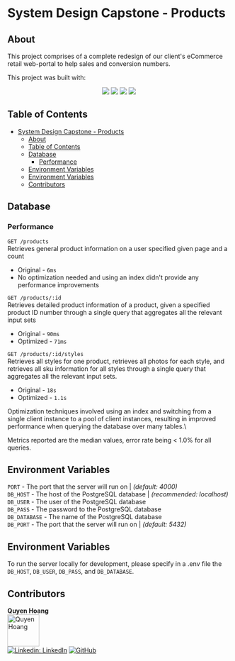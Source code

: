 # System Design Capstone - Products

## About

This project comprises of a complete redesign of our client's eCommerce retail web-portal to help sales and conversion numbers.

This project was built with:

<div align="center" width="100%">
  <img src="https://img.shields.io/badge/react-%2320232a.svg?style=for-the-badge&logo=react&logoColor=%2361DAFB" />
  <img src="https://img.shields.io/badge/node.js-6DA55F?style=for-the-badge&logo=node.js&logoColor=white" />
  <img src="https://img.shields.io/badge/express.js-%23404d59.svg?style=for-the-badge&logo=express&logoColor=%2361DAFB" />
  <img src="https://img.shields.io/badge/AWS-%23FF9900.svg?style=for-the-badge&logo=amazon-aws&logoColor=white" />
</div>

## Table of Contents

- [System Design Capstone - Products](#system-design-capstone---products)
  - [About](#about)
  - [Table of Contents](#table-of-contents)
  - [Database](#database)
    - [Performance](#performance)
  - [Environment Variables](#environment-variables)
  - [Environment Variables](#environment-variables-1)
  - [Contributors](#contributors)

## Database

### Performance

`GET /products`\
Retrieves general product information on a user specified given page and a count

- Original - `6ms`
- No optimization needed and using an index didn't provide any performance improvements

`GET /products/:id`\
Retrieves detailed product information of a product, given a specified product ID number through a single query that aggregates all the relevant input sets

- Original - `90ms`
- Optimized - `71ms`

`GET /products/:id/styles`\
Retrieves all styles for one product, retrieves all photos for each style, and retrieves all sku information for all styles through a single query that aggregates all the relevant input sets.

- Original - `18s`
- Optimized - `1.1s`

Optimization techniques involved using an index and switching from a single client instance to a pool of client instances, resulting in improved performance when querying the database over many tables.\

Metrics reported are the median values, error rate being < 1.0% for all queries.

## Environment Variables

`PORT` - The port that the server will run on | <em>(default: 4000)</em>\
`DB_HOST` - The host of the PostgreSQL database | <em>(recommended: localhost)</em>\
`DB_USER` - The user of the PostgreSQL database\
`DB_PASS` - The password to the PostgreSQL database\
`DB_DATABASE` - The name of the PostgreSQL database\
`DB_PORT` - The port that the server will run on | <em>(default: 5432)</em>

## Environment Variables

To run the server locally for development, please specify in a .env file the `DB_HOST`, `DB_USER`, `DB_PASS`, and `DB_DATABASE`.

## Contributors

**Quyen Hoang**\
<img src="https://user-images.githubusercontent.com/104607182/198861294-a3c1a341-0f11-4cdd-bba1-c4a254c40fc6.png" alt="Quyen Hoang" width="72">\
[![Linkedin: LinkedIn](https://img.shields.io/badge/linkedin-%230077B5.svg?style=for-the-badge&logo=linkedin&logoColor=white&link=https://www.linkedin.com/in/caleb-kim0510/)](https://www.linkedin.com/in/quyenduhoang/)
[![GitHub](https://img.shields.io/badge/github-%23121011.svg?style=for-the-badge&logo=github&logoColor=white&link=https://github.com/cariboukim)](https://github.com/quyencodes/)
